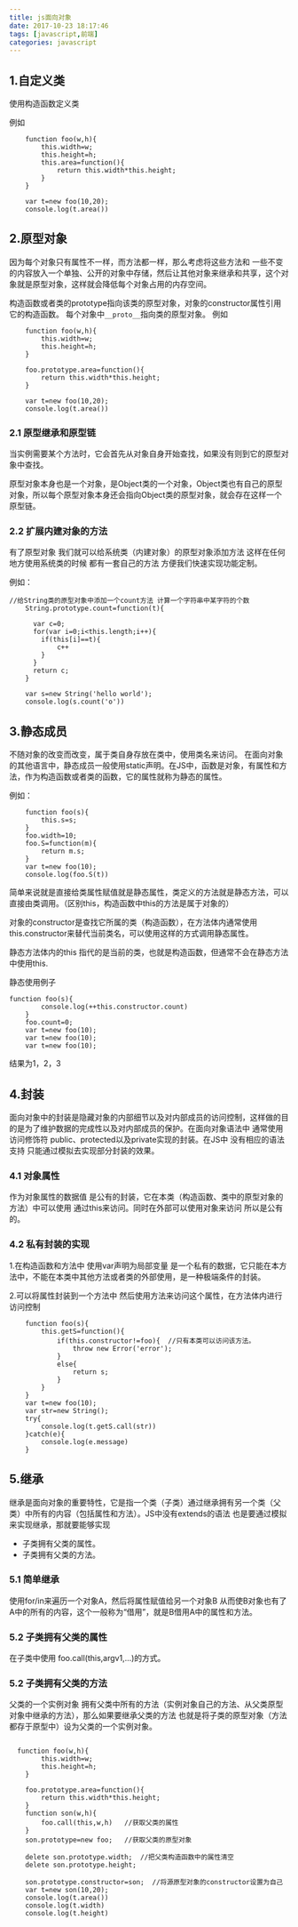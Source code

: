```yaml
---
title: js面向对象
date: 2017-10-23 18:17:46
tags: [javascript,前端]
categories: javascript
---
```



## 1.自定义类 ##

使用构造函数定义类

例如
```
	function foo(w,h){
		this.width=w;
		this.height=h;
		this.area=function(){
			return this.width*this.height;
		}
	}
	
	var t=new foo(10,20);
	console.log(t.area())
```

## 2.原型对象 ##

因为每个对象只有属性不一样，而方法都一样，那么考虑将这些方法和 一些不变的内容放入一个单独、公开的对象中存储，然后让其他对象来继承和共享，这个对象就是原型对象，这样就会降低每个对象占用的内存空间。

构造函数或者类的prototype指向该类的原型对象，对象的constructor属性引用它的构造函数。
每个对象中`__proto__`指向类的原型对象。
例如
```
  	function foo(w,h){
  		this.width=w;
  		this.height=h;
  	}

	foo.prototype.area=function(){
  		return this.width*this.height;
  	}

  	var t=new foo(10,20);
  	console.log(t.area())
```

### 2.1 原型继承和原型链 ###

当实例需要某个方法时，它会首先从对象自身开始查找，如果没有则到它的原型对象中查找。

原型对象本身也是一个对象，是Object类的一个对象，Object类也有自己的原型对象，所以每个原型对象本身还会指向Object类的原型对象，就会存在这样一个原型链。

### 2.2 扩展内建对象的方法 ###

有了原型对象 我们就可以给系统类（内建对象）的原型对象添加方法 这样在任何地方使用系统类的时候 都有一套自己的方法 方便我们快速实现功能定制。

例如：

```
//给String类的原型对象中添加一个count方法 计算一个字符串中某字符的个数
 	String.prototype.count=function(t){

      var c=0;
      for(var i=0;i<this.length;i++){
      	if(this[i]==t){
      		c++
      	}
      }
      return c;
  	}

  	var s=new String('hello world');
  	console.log(s.count('o'))
```

## 3.静态成员 ##
不随对象的改变而改变，属于类自身存放在类中，使用类名来访问。
在面向对象的其他语言中，静态成员一般使用static声明。在JS中，函数是对象，有属性和方法，作为构造函数或者类的函数，它的属性就称为静态的属性。

例如：
```
  	function foo(s){
  		this.s=s;
  	}
  	foo.width=10;
  	foo.S=function(m){
  		return m.s;
  	}
  	var t=new foo(10);
  	console.log(foo.S(t))
```
简单来说就是直接给类属性赋值就是静态属性，类定义的方法就是静态方法，可以直接由类调用。（区别this，构造函数中this的方法是属于对象的）

对象的constructor是查找它所属的类（构造函数），在方法体内通常使用this.constructor来替代当前类名，可以使用这样的方式调用静态属性。

静态方法体内的this 指代的是当前的类，也就是构造函数，但通常不会在静态方法中使用this.

静态使用例子
```
function foo(s){
  		console.log(++this.constructor.count)
  	}
  	foo.count=0;
  	var t=new foo(10);
  	var t=new foo(10);
  	var t=new foo(10);
```
结果为1，2，3

## 4.封装 ##
面向对象中的封装是隐藏对象的内部细节以及对内部成员的访问控制，这样做的目的是为了维护数据的完成性以及对内部成员的保护。在面向对象语法中 通常使用访问修饰符 public、protected以及private实现的封装。在JS中 没有相应的语法支持 只能通过模拟去实现部分封装的效果。

### 4.1 对象属性 ###
作为对象属性的数据值 是公有的封装，它在本类（构造函数、类中的原型对象的方法）中可以使用 通过this来访问。同时在外部可以使用对象来访问 所以是公有的。

### 4.2 私有封装的实现 ###

1.在构造函数和方法中 使用var声明为局部变量
是一个私有的数据，它只能在本方法中，不能在本类中其他方法或者类的外部使用，是一种极端条件的封装。

2.可以将属性封装到一个方法中 然后使用方法来访问这个属性，在方法体内进行访问控制
```
  	function foo(s){
  		this.getS=function(){
			if(this.constructor!=foo){  //只有本类可以访问该方法。
				throw new Error('error');
			}
			else{
				return s;
			}		
  		}
  	}
  	var t=new foo(10);
  	var str=new String();
  	try{
  		console.log(t.getS.call(str))
  	}catch(e){
  		console.log(e.message)
  	}
```

## 5.继承 ##

继承是面向对象的重要特性，它是指一个类（子类）通过继承拥有另一个类（父类）中所有的内容（包括属性和方法）。JS中没有extends的语法 也是要通过模拟来实现继承，那就要能够实现 
+	子类拥有父类的属性。
+	子类拥有父类的方法。

### 5.1 简单继承 ###
使用for/in来遍历一个对象A，然后将属性赋值给另一个对象B 从而使B对象也有了A中的所有的内容，这个一般称为“借用”，就是B借用A中的属性和方法。

### 5.2 子类拥有父类的属性 ###

在子类中使用 foo.call(this,argv1,...)的方式。

### 5.2 子类拥有父类的方法 ###
父类的一个实例对象 拥有父类中所有的方法（实例对象自己的方法、从父类原型对象中继承的方法），那么如果要继承父类的方法 也就是将子类的原型对象（方法都存于原型中）设为父类的一个实例对象。
```

  function foo(w,h){
  		this.width=w;
  		this.height=h;
  	}

	foo.prototype.area=function(){
  		return this.width*this.height;
  	}
  	function son(w,h){
  		foo.call(this,w,h)   //获取父类的属性
  	}
  	son.prototype=new foo;   //获取父类的原型对象

 	delete son.prototype.width;  //把父类构造函数中的属性清空
  	delete son.prototype.height;

  	son.prototype.constructor=son;  //将源原型对象的constructor设置为自己
  	var t=new son(10,20);
  	console.log(t.area())
  	console.log(t.width)
    console.log(t.height) 
```